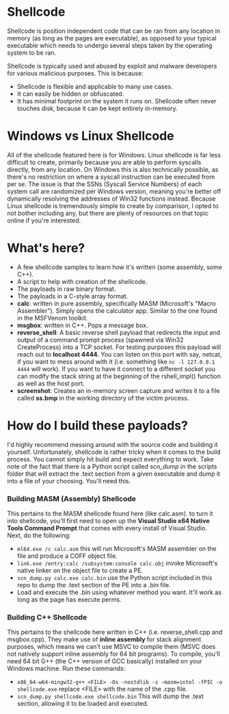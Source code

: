 # Shellcode
Shellcode is position independent code that can be ran from any location
in memory (as long as the pages are executable), as opposed to your 
typical executable which needs to undergo several steps taken by the 
operating system to be ran. 

Shellcode is typically used and abused by exploit and malware developers 
for various malicious purposes. This is because:
- Shellcode is flexible and applicable to many use cases.
- It can easily be hidden or obfuscated.
- It has minimal footprint on the system it runs on.
  Shellcode often never touches disk, because it can be kept entirely in-memory.

# Windows vs Linux Shellcode
All of the shellcode featured here is for Windows. Linux shellcode is far less difficult to create, primarily because you are able to perform syscalls directly, from any location. On Windows this is also technically possible, as there's no restriction on where a syscall instruction can be executed from per se. The issue is that the SSNs (Syscall Service Numbers) of each system call are randomized per Windows version, meaning you're better off dynamically resolving the addresses of Win32 functions instead. Because Linux shellcode is tremendously simple to create by comparison, I opted to not bother including any, but there are plenty of resources on that topic online if you're interested.

# What's here?
- A few shellcode samples to learn how it's written (some assembly, some C++).
- A script to help with creation of the shellcode.
- The payloads in raw binary format.
- The payloads in a C-style array format.
- **calc**: written in pure assembly, specifically MASM (Microsoft's "Macro Assembler"). Simply opens the calculator app. Similar to the one found in the MSFVenom toolkit.
- **msgbox**: written in C++. Pops a message box.
- **reverse_shell**: A basic reverse shell payload that redirects the input and output of a command prompt process (spawned via Win32 CreateProcess) into a TCP socket. For testing purposes this payload will reach out to **localhost 4444**. You can listen on this port with say, netcat, if you want to mess around with it (i.e. something like `nc -l 127.0.0.1 4444` will work). If you want to have it connect to a different socket you can modify the stack string at the beginning of the rshell_impl() function as well as the host port.
- **screenshot**: Creates an in-memory screen capture and writes it to a file called **ss.bmp** in the working directory of the victim process.

# How do I build these payloads?
I'd highly recommend messing around with the source code and building it yourself. Unfortunately, shellcode is rather tricky when it comes to the build process. You cannot simply hit build and expect everything to work. Take note of the fact that there is a Python script called _scn_dump_ in the scripts folder that will extract the .text section from a given executable and dump it into a file of your choosing. You'll need this.

### Building MASM (Assembly) Shellcode
This pertains to the MASM shellcode found here (like calc.asm). to turn it into shellcode, you'll first need to open up the **Visual Studio x64 Native Tools Command Prompt** that comes with every install of Visual Studio. Next, do the following:
- `ml64.exe /c calc.asm` this will run Microsoft's MASM assembler on the file and produce a COFF object file.
- `link.exe /entry:calc /subsystem:console calc.obj` invoke Microsoft's native linker on the object file to create a PE.
- `scn_dump.py calc.exe calc.bin` use the Python script included in this repo to dump the .text section of the PE into a .bin file. 
- Load and execute the .bin using whatever method you want. It'll work as long as the page has execute perms.

### Building C++ Shellcode
This pertains to the shellcode here written in C++ (i.e. reverse_shell.cpp and msgbox.cpp). They make use of **inline assembly** for stack alignment purposes, which means we can't use MSVC to compile them (MSVC does not natively support inline assembly for 64 bit programs). To compile, you'll need 64 bit G++ (the C++ version of GCC basically) installed on your Windows machine. Run these commands:
- `x86_64-w64-mingw32-g++ <FILE> -Os -nostdlib -s -masm=intel -fPIC -o shellcode.exe` replace \<FILE\> with the name of the .cpp file.
- `scn_dump.py shellcode.exe shellcode.bin` This will dump the .text section, allowing it to be loaded and executed.


